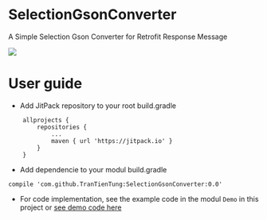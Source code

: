 # SelectionGsonConverter
A Simple Selection Gson Converter for Retrofit Response Message

[![](https://jitpack.io/v/TranTienTung/SelectionGsonConverter.svg)](https://jitpack.io/#TranTienTung/SelectionGsonConverter)
# User guide
- Add JitPack repository to your root build.gradle
```
    allprojects {
        repositories {
            ...
            maven { url 'https://jitpack.io' }
        }
    }
```
- Add dependencie to your modul build.gradle
```
compile 'com.github.TranTienTung:SelectionGsonConverter:0.0'
```
- For code implementation, see the example code in the modul `Demo` in this project or [see demo code here](https://github.com/TranTienTung/SelectionGsonConverter/tree/master/demo/src/main/java/diep/esc/demo)
